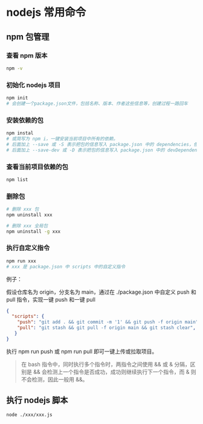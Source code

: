 # nodejs 常用命令

## npm 包管理

### 查看 npm 版本

```bash
npm -v
```

### 初始化 nodejs 项目

```bash
npm init
# 会创建一个package.json文件，包括名称、版本、作者这些信息等，创建过程一路回车
```

### 安装依赖的包

```bash
npm instal
# 或简写为 npm i，一键安装当前项目中所有的依赖。
# 后面加上 --save 或 -S 表示把包的信息写入 package.json 中的 dependencies，但不加也会默认写入。
# 后面加上 --save-dev 或 -D 表示把包的信息写入 package.json 中的 devDependencies
```

### 查看当前项目依赖的包

```bash
npm list
```

### 删除包

```bash
# 删除 xxx 包
npm uninstall xxx

# 删除 xxx 全局包
npm uninstall -g xxx
```

### 执行自定义指令

```bash
npm run xxx
# xxx 是 package.json 中 scripts 中的自定义指令
```

例子：

假设仓库名为 origin，分支名为 main，通过在 ./package.json 中自定义 push 和 pull 指令，实现一键 push 和一键 pull

```json
{
  "scripts": {
    "push": "git add . && git commit -m '1' && git push -f origin main",
    "pull": "git stash && git pull -f origin main && git stash clear",
   }
}
```

执行 npm run push 或 npm run pull 即可一键上传或拉取项目。

> 在 bash 指令中，同时执行多个指令时，两指令之间使用 && 或 & 分隔，区别是 && 会检测上一个指令是否成功，成功则继续执行下一个指令，而 & 则不会检测，因此一般用 &&。

## 执行 nodejs 脚本

```bash
node ./xxx/xxx.js
```

